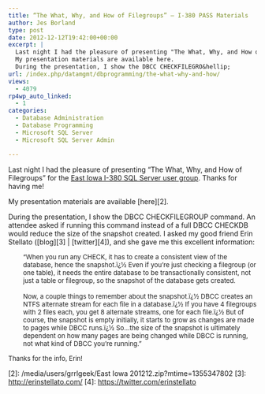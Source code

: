 ```yaml
---
title: “The What, Why, and How of Filegroups” – I-380 PASS Materials
author: Jes Borland
type: post
date: 2012-12-12T19:42:00+00:00
excerpt: |
  Last night I had the pleasure of presenting "The What, Why, and How of Filegroups" for the East Iowa I-380 SQL Server user group. Thanks for having me!
  My presentation materials are available here.
  During the presentation, I show the DBCC CHECKFILEGRO&hellip;
url: /index.php/datamgmt/dbprogramming/the-what-why-and-how/
views:
  - 4079
rp4wp_auto_linked:
  - 1
categories:
  - Database Administration
  - Database Programming
  - Microsoft SQL Server
  - Microsoft SQL Server Admin

---
```

Last night I had the pleasure of presenting &#8220;The What, Why, and How of Filegroups&#8221; for the [East Iowa I-380 SQL Server user group][1]. Thanks for having me!

My presentation materials are available [here][2].

During the presentation, I show the DBCC CHECKFILEGROUP command. An attendee asked if running this command instead of a full DBCC CHECKDB would reduce the size of the snapshot created. I asked my good friend Erin Stellato ([blog][3] | [twitter][4]), and she gave me this excellent information:

<p style="padding-left: 30px;">
  <span style="font-size: small;">&#8220;<span style="color: #222222; line-height: normal;">When you run any CHECK, it has to create a consistent view of the database, hence the snapshot.ï¿½ Even if you&#8217;re just checking a filegroup (or one table), it needs the entire database to be transactionally consistent, not just a table or filegroup, so the snapshot of the database gets created.</span><br style="color: #222222; font-family: arial, sans-serif; line-height: normal;" /><br style="color: #222222; font-family: arial, sans-serif; line-height: normal;" /><span style="color: #222222; line-height: normal;">Now, a couple things to remember about the snapshot.ï¿½ DBCC creates an NTFS alternate stream for each file in a database.ï¿½ If you have 4 filegroups with 2 files each, you get 8 alternate streams, one for each file.ï¿½ But of course, the snapshot is empty initially, it starts to grow as changes are made to pages while DBCC runs.ï¿½ So&#8230;the size of the snapshot is ultimately dependent on how many pages are being changed while DBCC is running, not what kind of DBCC you&#8217;re running.&#8221; </span></span>
</p>

<span style="font-size: small;"><span style="color: #222222; line-height: normal;">Thanks for the info, Erin! </span></span>

 [1]: http://380pass.org/
 [2]: /media/users/grrlgeek/East Iowa 201212.zip?mtime=1355347802
 [3]: http://erinstellato.com/
 [4]: https://twitter.com/erinstellato